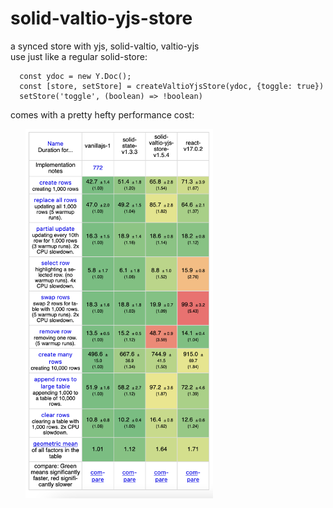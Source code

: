 # solid-valtio-yjs-store

a synced store with yjs, solid-valtio, valtio-yjs</br>
use just like a regular solid-store:

```
  const ydoc = new Y.Doc();
  const [store, setStore] = createValtioYjsStore(ydoc, {toggle: true})
  setStore('toggle', (boolean) => !boolean)
```
comes with a pretty hefty performance cost:

&nbsp;&nbsp;&nbsp;&nbsp;&nbsp;&nbsp;<img style="width: 300px;" src="/assets/benchmark_new.png"></img>
